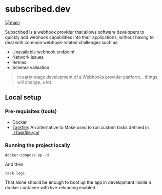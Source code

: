 # subscribed.dev

[![main](https://github.com/subscribeddotdev/subscribed-backend/actions/workflows/main.yml/badge.svg?branch=main)](https://github.com/subscribeddotdev/subscribed-backend/actions/workflows/main.yml)


Subscribed is a webhook provider that allows software developers to quickly add webhook capabilities into their applications, without having to deal with common webhook-related challenges such as:

- Unavailable webhook endpoint
- Network issues
- Retries
- Schema validation

> In early-stage development of a Webhooks provider platform... things will change, a lot.

## Local setup

### Pre-requisites (tools)

- Docker
- [Taskfile](https://taskfile.dev): An alternative to Make used to run custom tasks defined in [./Taskfile.yml](./Taskfile.yml)

### Running the project locally

```
docker-compose up -d
```

And then 

```
task logs
```

That alone should be enough to boot up the app in development inside a docker container with live-reloading enabled.